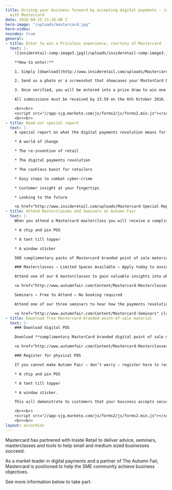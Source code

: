 ```yaml
---
title: Driving your business forward by accepting digital payments - in association
  with Mastercard
date: 2016-08-25 21:28:00 Z
hero-image: "/uploads/mastercard.jpg"
hero-video: 
noindex: true
general:
- title: Enter to win a Priceless experience, courtesy of Mastercard
  text: |-
    ![insideretail-comp-image3.jpg](/uploads/insideretail-comp-image3.jpg)

    **How to enter:**

    1. Simply [download](http://www.insideretail.com/uploads/Mastercard-Special-Report.pdf) and/or register below for free digital or physical POS, display this in your retail environment (either online or instore).

    2. Send us a photo or a screenshot that showcases your MasterCard branded digital or physical POS in your retail environment to <a href="mailto:MasterCardPOS@biggroup.co.uk?Subject=Win a Priceless experience, courtesy of Mastercard" target="_top">MasterCardPOS@biggroup.co.uk</a>

    3. Once verified, you will be entered into a prize draw to win one the Priceless experiences available, including a Priceless Cities trip to Rome for two adults, tickets to a London Merlin attraction or a night at the theatre.

    All submissions must be received by 23.59 on the 6th October 2016. 18\+ UK only. Please see [full T&Cs](http://www.insideretail.com/partner/terms-and-conditions/).

    <br><br>
    <script src="//app-sjg.marketo.com/js/forms2/js/forms2.min.js"></script>
    <br><br>
- title: Read our special report
  text: |-
    A special report on what the digital payments revolution means for independent retailers.

    * A world of change

    * The re-invention of retail

    * The digital payments revolution

    * The cashless boost for retailers

    * Easy steps to combat cyber-crime

    * Customer insight at your fingertips

    * Looking to the future

    <a href="http://www.insideretail.com/uploads/Mastercard-Special-Report.pdf" class="accordion__button">Download Report</a>
- title: Attend Masterclasses and Seminars at Autumn Fair
  text: |-
    When you attend a Mastercard masterclass you will receive a complimentary pack of Mastercard branded point of sale materials to display in your retail environments, consisting of:

    * A chip and pin POS

    * A tent till topper

    * A window sticker

    500 complimentary packs of Mastercard branded point of sale materials are available across all masterclasses and seminars and will be issued on a strictly first come first served basis.

    ### Masterclasses – Limited Spaces Available – Apply today to avoid disappointment

    Attend one of our 6 masterclasses to gain valuable insights into what the digital         payments revolution means for your business. These masterclasses are specifically designed for Independent Retailers and small and medium sized businesses.

    <a href="http://www.autumnfair.com/Content/Mastercard-Masterclasses" class="accordion__button" target="_blank">Apply to Attend</a>

    Seminars – Free to Attend – No booking required

    Attend one of our three seminars to hear how the payments revolution is boosting retailers’ businesses and how to use it in yours.

    <a href="http://www.autumnfair.com/Content/Mastercard-Seminars" class="accordion__button" target="_blank">View Seminars</a>
- title: Download free Mastercard-branded point-of-sale material
  text: |-
    ### Download digital POS

    Download **complimentary MasterCard branded digital point of sale material** to display in your digital retail environments and/or on your digital communications. This will demonstrate to customers that your business accepts digital payments which will help drive transactions.

    <a href="http://www.autumnfair.com/Content/Mastercard-Masterclasses" class="secondary hollow accordion__button">Download Here</a>

    ### Register for physical POS

    If you cannot make Autumn Fair – don’t worry – register here to receive a complimentary pack of Mastercard branded point of sale materials to display in your retail environments, consisting of:

    * A chip and pin POS

    * A tent till topper

    * A window sticker.

    This will demonstrate to customers that your business accepts secure digital payments which will help drive transactions. All you need to do is fill in your details below so that we can send this to you. Please allow 14 working days to receive this.

    <br><br>
    <script src="//app-sjg.marketo.com/js/forms2/js/forms2.min.js"></script>
    <br><br>
layout: accordion
---
```


Mastercard has partnered with Inside Retail to deliver advice, seminars, masterclasses and tools to help small and medium sized businesses succeed.

As a market leader in digital payments and a partner of The Autumn Fair, Mastercard is positioned to help the SME community achieve business objectives.

See more information below to take part: 
